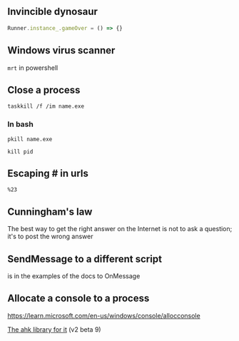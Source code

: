 ﻿## Invincible dynosaur
```js
Runner.instance_.gameOver = () => {}
```

## Windows virus scanner

`mrt` in powershell

## Close a process

`taskkill /f /im name.exe`

### In bash

`pkill name.exe`

`kill pid`

## Escaping # in urls

`%23`

## Cunningham's law

The best way to get the right answer on the Internet is not to ask a question; it's to post the wrong answer

## SendMessage to a different script

is in the examples of the docs to OnMessage

## Allocate a console to a process

https://learn.microsoft.com/en-us/windows/console/allocconsole

[The ahk library for it](https://github.com/Onimuru/Console) (v2 beta 9)